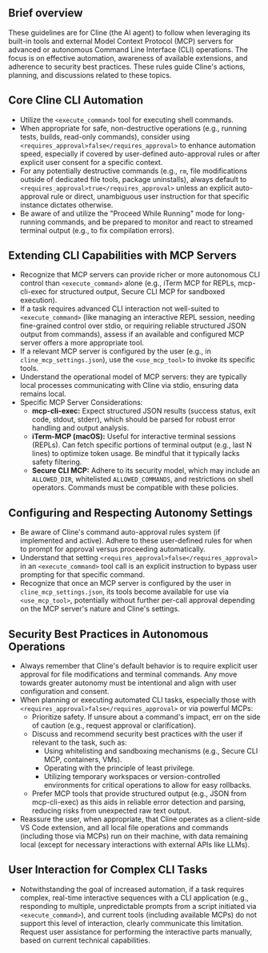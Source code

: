 ## Brief overview
These guidelines are for Cline (the AI agent) to follow when leveraging its built-in tools and external Model Context Protocol (MCP) servers for advanced or autonomous Command Line Interface (CLI) operations. The focus is on effective automation, awareness of available extensions, and adherence to security best practices. These rules guide Cline's actions, planning, and discussions related to these topics.

## Core Cline CLI Automation
- Utilize the `<execute_command>` tool for executing shell commands.
- When appropriate for safe, non-destructive operations (e.g., running tests, builds, read-only commands), consider using `<requires_approval>false</requires_approval>` to enhance automation speed, especially if covered by user-defined auto-approval rules or after explicit user consent for a specific context.
- For any potentially destructive commands (e.g., `rm`, file modifications outside of dedicated file tools, package uninstalls), always default to `<requires_approval>true</requires_approval>` unless an explicit auto-approval rule or direct, unambiguous user instruction for that specific instance dictates otherwise.
- Be aware of and utilize the "Proceed While Running" mode for long-running commands, and be prepared to monitor and react to streamed terminal output (e.g., to fix compilation errors).

## Extending CLI Capabilities with MCP Servers
- Recognize that MCP servers can provide richer or more autonomous CLI control than `<execute_command>` alone (e.g., iTerm MCP for REPLs, mcp-cli-exec for structured output, Secure CLI MCP for sandboxed execution).
- If a task requires advanced CLI interaction not well-suited to `<execute_command>` (like managing an interactive REPL session, needing fine-grained control over stdio, or requiring reliable structured JSON output from commands), assess if an available and configured MCP server offers a more appropriate tool.
- If a relevant MCP server is configured by the user (e.g., in `cline_mcp_settings.json`), use the `<use_mcp_tool>` to invoke its specific tools.
- Understand the operational model of MCP servers: they are typically local processes communicating with Cline via stdio, ensuring data remains local.
- Specific MCP Server Considerations:
    - **mcp-cli-exec:** Expect structured JSON results (success status, exit code, stdout, stderr), which should be parsed for robust error handling and output analysis.
    - **iTerm-MCP (macOS):** Useful for interactive terminal sessions (REPLs). Can fetch specific portions of terminal output (e.g., last N lines) to optimize token usage. Be mindful that it typically lacks safety filtering.
    - **Secure CLI MCP:** Adhere to its security model, which may include an `ALLOWED_DIR`, whitelisted `ALLOWED_COMMANDS`, and restrictions on shell operators. Commands must be compatible with these policies.

## Configuring and Respecting Autonomy Settings
- Be aware of Cline's command auto-approval rules system (if implemented and active). Adhere to these user-defined rules for when to prompt for approval versus proceeding automatically.
- Understand that setting `<requires_approval>false</requires_approval>` in an `<execute_command>` tool call is an explicit instruction to bypass user prompting for that specific command.
- Recognize that once an MCP server is configured by the user in `cline_mcp_settings.json`, its tools become available for use via `<use_mcp_tool>`, potentially without further per-call approval depending on the MCP server's nature and Cline's settings.

## Security Best Practices in Autonomous Operations
- Always remember that Cline's default behavior is to require explicit user approval for file modifications and terminal commands. Any move towards greater autonomy must be intentional and align with user configuration and consent.
- When planning or executing automated CLI tasks, especially those with `<requires_approval>false</requires_approval>` or via powerful MCPs:
    - Prioritize safety. If unsure about a command's impact, err on the side of caution (e.g., request approval or clarification).
    - Discuss and recommend security best practices with the user if relevant to the task, such as:
        - Using whitelisting and sandboxing mechanisms (e.g., Secure CLI MCP, containers, VMs).
        - Operating with the principle of least privilege.
        - Utilizing temporary workspaces or version-controlled environments for critical operations to allow for easy rollbacks.
    - Prefer MCP tools that provide structured output (e.g., JSON from mcp-cli-exec) as this aids in reliable error detection and parsing, reducing risks from unexpected raw text output.
- Reassure the user, when appropriate, that Cline operates as a client-side VS Code extension, and all local file operations and commands (including those via MCPs) run on their machine, with data remaining local (except for necessary interactions with external APIs like LLMs).

## User Interaction for Complex CLI Tasks
- Notwithstanding the goal of increased automation, if a task requires complex, real-time interactive sequences with a CLI application (e.g., responding to multiple, unpredictable prompts from a script initiated via `<execute_command>`), and current tools (including available MCPs) do not support this level of interaction, clearly communicate this limitation. Request user assistance for performing the interactive parts manually, based on current technical capabilities.
